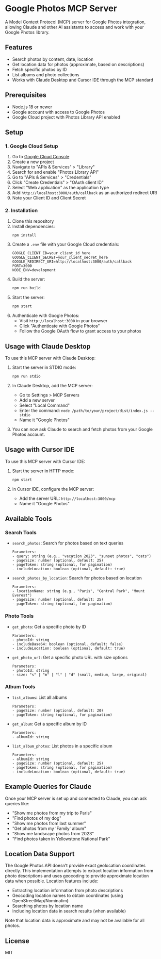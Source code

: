 # Google Photos MCP Server

A Model Context Protocol (MCP) server for Google Photos integration, allowing Claude and other AI assistants to access and work with your Google Photos library.

## Features

- Search photos by content, date, location
- Get location data for photos (approximate, based on descriptions)
- Fetch specific photos by ID
- List albums and photo collections
- Works with Claude Desktop and Cursor IDE through the MCP standard

## Prerequisites

- Node.js 18 or newer
- Google account with access to Google Photos
- Google Cloud project with Photos Library API enabled

## Setup

### 1. Google Cloud Setup

1. Go to [Google Cloud Console](https://console.cloud.google.com/)
2. Create a new project
3. Navigate to "APIs & Services" > "Library"
4. Search for and enable "Photos Library API"
5. Go to "APIs & Services" > "Credentials"
6. Click "Create Credentials" > "OAuth client ID"
7. Select "Web application" as the application type
8. Add `http://localhost:3000/auth/callback` as an authorized redirect URI
9. Note your Client ID and Client Secret

### 2. Installation

1. Clone this repository
2. Install dependencies:
   ```bash
   npm install
   ```
3. Create a `.env` file with your Google Cloud credentials:
   ```
   GOOGLE_CLIENT_ID=your_client_id_here
   GOOGLE_CLIENT_SECRET=your_client_secret_here
   GOOGLE_REDIRECT_URI=http://localhost:3000/auth/callback
   PORT=3000
   NODE_ENV=development
   ```
4. Build the server:
   ```bash
   npm run build
   ```
5. Start the server:
   ```bash
   npm start
   ```
6. Authenticate with Google Photos:
   - Visit `http://localhost:3000` in your browser
   - Click "Authenticate with Google Photos"
   - Follow the Google OAuth flow to grant access to your photos

## Usage with Claude Desktop

To use this MCP server with Claude Desktop:

1. Start the server in STDIO mode:
   ```bash
   npm run stdio
   ```

2. In Claude Desktop, add the MCP server:
   - Go to Settings > MCP Servers
   - Add a new server
   - Select "Local Command"
   - Enter the command: `node /path/to/your/project/dist/index.js --stdio`
   - Name it "Google Photos"

3. You can now ask Claude to search and fetch photos from your Google Photos account.

## Usage with Cursor IDE

To use this MCP server with Cursor IDE:

1. Start the server in HTTP mode:
   ```bash
   npm start
   ```

2. In Cursor IDE, configure the MCP server:
   - Add the server URL: `http://localhost:3000/mcp`
   - Name it "Google Photos"

## Available Tools

### Search Tools

- `search_photos`: Search for photos based on text queries
  ```
  Parameters:
  - query: string (e.g., "vacation 2023", "sunset photos", "cats")
  - pageSize: number (optional, default: 25)
  - pageToken: string (optional, for pagination)
  - includeLocation: boolean (optional, default: true)
  ```

- `search_photos_by_location`: Search for photos based on location
  ```
  Parameters:
  - locationName: string (e.g., "Paris", "Central Park", "Mount Everest")
  - pageSize: number (optional, default: 25)
  - pageToken: string (optional, for pagination)
  ```

### Photo Tools

- `get_photo`: Get a specific photo by ID
  ```
  Parameters:
  - photoId: string
  - includeBase64: boolean (optional, default: false)
  - includeLocation: boolean (optional, default: true)
  ```

- `get_photo_url`: Get a specific photo URL with size options
  ```
  Parameters:
  - photoId: string
  - size: "s" | "m" | "l" | "d" (small, medium, large, original)
  ```

### Album Tools

- `list_albums`: List all albums
  ```
  Parameters:
  - pageSize: number (optional, default: 20)
  - pageToken: string (optional, for pagination)
  ```

- `get_album`: Get a specific album by ID
  ```
  Parameters:
  - albumId: string
  ```

- `list_album_photos`: List photos in a specific album
  ```
  Parameters:
  - albumId: string
  - pageSize: number (optional, default: 25)
  - pageToken: string (optional, for pagination)
  - includeLocation: boolean (optional, default: true)
  ```

## Example Queries for Claude

Once your MCP server is set up and connected to Claude, you can ask queries like:

- "Show me photos from my trip to Paris"
- "Find photos of my dog"
- "Show me photos from last summer"
- "Get photos from my 'Family' album"
- "Show me landscape photos from 2023"
- "Find photos taken in Yellowstone National Park"

## Location Data Support

The Google Photos API doesn't provide exact geolocation coordinates directly. This implementation attempts to extract location information from photo descriptions and uses geocoding to provide approximate location data when possible. Location features include:

- Extracting location information from photo descriptions
- Geocoding location names to obtain coordinates (using OpenStreetMap/Nominatim)
- Searching photos by location name
- Including location data in search results (when available)

Note that location data is approximate and may not be available for all photos.

## License

MIT

